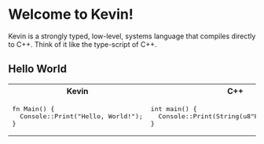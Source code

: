 # Welcome to Kevin!

Kevin is a strongly typed, low-level, systems language that compiles directly to
C++. Think of it like the type-script of C++.

## Hello World

<table>
<tr><th>Kevin</th><th>C++</th></tr>
<tr>
<td>
<pre>
fn Main() {
  Console::Print("Hello, World!");
}
</pre>
</td>
<td>
<pre>
int main() {
  Console::Print(String(u8"Hello, World!"));
}
</pre>
</td>
</tr>
</table>
